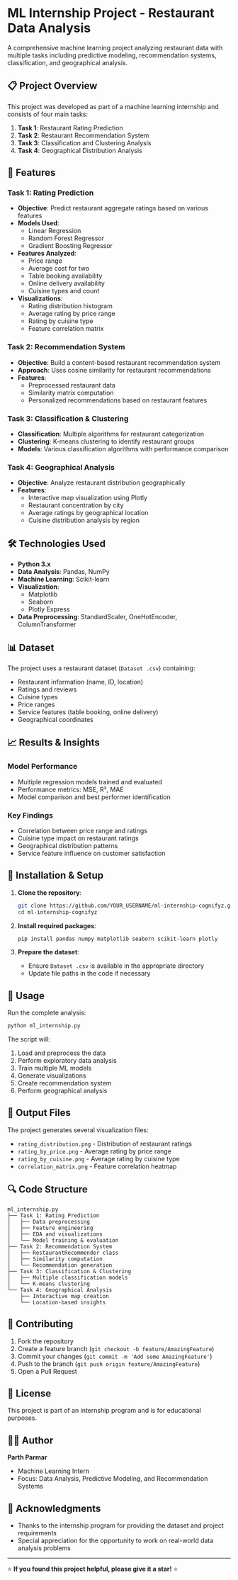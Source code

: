 # ML Internship Project - Restaurant Data Analysis

A comprehensive machine learning project analyzing restaurant data with multiple tasks including predictive modeling, recommendation systems, classification, and geographical analysis.

## 📋 Project Overview

This project was developed as part of a machine learning internship and consists of four main tasks:

1. **Task 1**: Restaurant Rating Prediction
2. **Task 2**: Restaurant Recommendation System
3. **Task 3**: Classification and Clustering Analysis
4. **Task 4**: Geographical Distribution Analysis

## 🚀 Features

### Task 1: Rating Prediction
- **Objective**: Predict restaurant aggregate ratings based on various features
- **Models Used**: 
  - Linear Regression
  - Random Forest Regressor
  - Gradient Boosting Regressor
- **Features Analyzed**:
  - Price range
  - Average cost for two
  - Table booking availability
  - Online delivery availability
  - Cuisine types and count
- **Visualizations**:
  - Rating distribution histogram
  - Average rating by price range
  - Rating by cuisine type
  - Feature correlation matrix

### Task 2: Recommendation System
- **Objective**: Build a content-based restaurant recommendation system
- **Approach**: Uses cosine similarity for restaurant recommendations
- **Features**: 
  - Preprocessed restaurant data
  - Similarity matrix computation
  - Personalized recommendations based on restaurant features

### Task 3: Classification & Clustering
- **Classification**: Multiple algorithms for restaurant categorization
- **Clustering**: K-means clustering to identify restaurant groups
- **Models**: Various classification algorithms with performance comparison

### Task 4: Geographical Analysis
- **Objective**: Analyze restaurant distribution geographically
- **Features**:
  - Interactive map visualization using Plotly
  - Restaurant concentration by city
  - Average ratings by geographical location
  - Cuisine distribution analysis by region

## 🛠️ Technologies Used

- **Python 3.x**
- **Data Analysis**: Pandas, NumPy
- **Machine Learning**: Scikit-learn
- **Visualization**: 
  - Matplotlib
  - Seaborn
  - Plotly Express
- **Data Preprocessing**: StandardScaler, OneHotEncoder, ColumnTransformer

## 📊 Dataset

The project uses a restaurant dataset (`Dataset .csv`) containing:
- Restaurant information (name, ID, location)
- Ratings and reviews
- Cuisine types
- Price ranges
- Service features (table booking, online delivery)
- Geographical coordinates

## 📈 Results & Insights

### Model Performance
- Multiple regression models trained and evaluated
- Performance metrics: MSE, R², MAE
- Model comparison and best performer identification

### Key Findings
- Correlation between price range and ratings
- Cuisine type impact on restaurant ratings
- Geographical distribution patterns
- Service feature influence on customer satisfaction

## 🔧 Installation & Setup

1. **Clone the repository**:
   ```bash
   git clone https://github.com/YOUR_USERNAME/ml-internship-cognifyz.git
   cd ml-internship-cognifyz
   ```

2. **Install required packages**:
   ```bash
   pip install pandas numpy matplotlib seaborn scikit-learn plotly
   ```

3. **Prepare the dataset**:
   - Ensure `Dataset .csv` is available in the appropriate directory
   - Update file paths in the code if necessary

## 🚀 Usage

Run the complete analysis:
```bash
python ml_internship.py
```

The script will:
1. Load and preprocess the data
2. Perform exploratory data analysis
3. Train multiple ML models
4. Generate visualizations
5. Create recommendation system
6. Perform geographical analysis

## 📁 Output Files

The project generates several visualization files:
- `rating_distribution.png` - Distribution of restaurant ratings
- `rating_by_price.png` - Average rating by price range
- `rating_by_cuisine.png` - Average rating by cuisine type
- `correlation_matrix.png` - Feature correlation heatmap

## 🔍 Code Structure

```
ml_internship.py
├── Task 1: Rating Prediction
│   ├── Data preprocessing
│   ├── Feature engineering
│   ├── EDA and visualizations
│   └── Model training & evaluation
├── Task 2: Recommendation System
│   ├── RestaurantRecommender class
│   ├── Similarity computation
│   └── Recommendation generation
├── Task 3: Classification & Clustering
│   ├── Multiple classification models
│   └── K-means clustering
└── Task 4: Geographical Analysis
    ├── Interactive map creation
    └── Location-based insights
```

## 🤝 Contributing

1. Fork the repository
2. Create a feature branch (`git checkout -b feature/AmazingFeature`)
3. Commit your changes (`git commit -m 'Add some AmazingFeature'`)
4. Push to the branch (`git push origin feature/AmazingFeature`)
5. Open a Pull Request

## 📝 License

This project is part of an internship program and is for educational purposes.

## 👨‍💻 Author

**Parth Parmar**
- Machine Learning Intern
- Focus: Data Analysis, Predictive Modeling, and Recommendation Systems

## 🙏 Acknowledgments

- Thanks to the internship program for providing the dataset and project requirements
- Special appreciation for the opportunity to work on real-world data analysis problems

---

⭐ **If you found this project helpful, please give it a star!** ⭐
